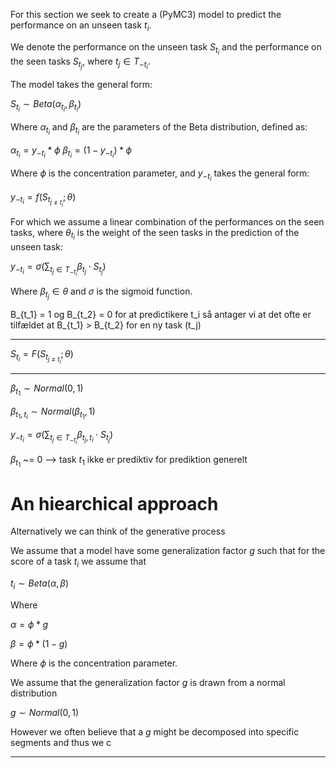 For this section we seek to create a (PyMC3) model to predict the performance on an unseen task $t_i$.

We denote the performance on the unseen task $S_{t_i}$ and the performance on the seen tasks $S_{t_j}$, where $t_j \in T_{-t_i}$.

The model takes the general form:

$S_{t_i} \sim Beta(\alpha_{t_i}, \beta_{t_i})$

Where $\alpha_{t_i}$ and $\beta_{t_i}$ are the parameters of the Beta distribution, defined as:

$\alpha_{t_i} = y_{-t_i} * \phi$
$\beta_{t_i} = (1 - y_{-t_i}) * \phi$

Where $\phi$ is the concentration parameter, and $y_{-t_i}$ takes the general form:

$y_{-t_i} = f(S_{t_{j \neq t_i}}; \theta)$

For which we assume a linear combination of the performances on the seen tasks, where $\theta_{t_i}$ is the weight of the seen tasks in the prediction of the unseen task:

$y_{-t_i} = \sigma(\sum_{t_j \in T_{-t_i}} \beta_{t_j} \cdot S_{t_j})$

Where $\beta_{t_j} \in \theta$ and $\sigma$ is the sigmoid function.


B_{t_1} = 1 og B_{t_2} = 0 for at predictikere t_i så antager vi at det ofte er tilfældet at B_{t_1} > B_{t_2} for en ny task (t_j)

---

$S_{t_i} = F(S_{t_{j \neq t_i}}; \theta)$

---

$\beta_{t_1} \sim Normal(0, 1)$

$\beta_{{t_1}, {t_i}} \sim Normal(\beta_{t_1}, 1)$

$y_{-t_i} = \sigma(\sum_{t_j \in T_{-t_i}} \beta_{{t_j}, {t_i}} \cdot S_{t_j})$


$\beta_{t_1}$ ~= 0 --> task $t_1$ ikke er prediktiv for prediktion generelt 



# An hiearchical approach

Alternatively we can think of the generative process

We assume that a model have some generalization factor $g$ such that for the score of a task $t_i$ we assume that

$t_i \sim Beta(\alpha, \beta)$

Where 

$\alpha = \phi * g$

$\beta = \phi * (1 - g)$

Where $\phi$ is the concentration parameter.

We assume that the generalization factor $g$ is drawn from a normal distribution

$g \sim Normal(0, 1)$

However we often believe that a $g$ might be decomposed into specific segments and thus we c

---